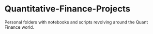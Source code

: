 # Quantitative-Finance-Projects
Personal folders with notebooks and scripts revolving around the Quant Finance world.
